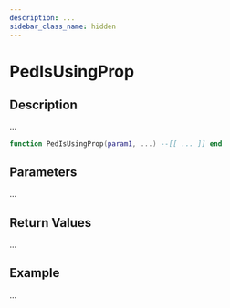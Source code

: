 ```yaml
---
description: ...
sidebar_class_name: hidden
---
```


# PedIsUsingProp

## Description

...

```lua
function PedIsUsingProp(param1, ...) --[[ ... ]] end
```

## Parameters

...

## Return Values

...

## Example

...

